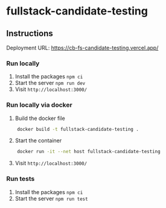 # fullstack-candidate-testing

## Instructions

Deployment URL: https://cb-fs-candidate-testing.vercel.app/

### Run locally

1. Install the packages `npm ci`
2. Start the server `npm run dev`
3. Visit `http://localhost:3000/`

### Run locally via docker

1. Build the docker file
```bash
    docker build -t fullstack-candidate-testing .
```
2. Start the container
```bash
    docker run -it --net host fullstack-candidate-testing
```
3. Visit `http://localhost:3000/`

### Run tests

1. Install the packages `npm ci`
2. Start the server `npm run test`
